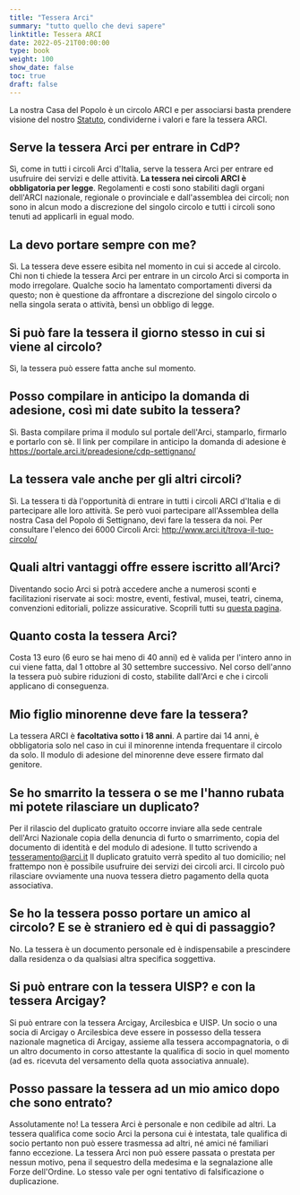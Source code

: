 ```yaml
---
title: "Tessera Arci"
summary: "tutto quello che devi sapere"
linktitle: Tessera ARCI
date: 2022-05-21T00:00:00
type: book
weight: 100
show_date: false
toc: true
draft: false
---
```


La nostra Casa del Popolo è un circolo ARCI e per associarsi basta prendere visione del nostro [Statuto](/documenti/statuto), condividerne i valori e fare la tessera ARCI.

## Serve la tessera Arci per entrare in CdP?
Sì, come in tutti i circoli Arci d'Italia, serve la tessera Arci per entrare ed usufruire dei servizi e delle attività.
**La tessera nei circoli ARCI è obbligatoria per legge**.
Regolamenti e costi sono stabiliti dagli organi dell'ARCI nazionale, regionale o provinciale e dall'assemblea dei circoli; non sono in alcun modo a discrezione del singolo circolo e tutti i circoli sono tenuti ad applicarli in egual modo.

## La devo portare sempre con me?
Sì. La tessera deve essere esibita nel momento in cui si accede al circolo.
Chi non ti chiede la tessera Arci per entrare in un circolo Arci si comporta in modo irregolare. Qualche socio ha lamentato comportamenti diversi da questo; non è questione da affrontare a discrezione del singolo circolo o nella singola serata o attività, bensì un obbligo di legge.

## Si può fare la tessera il giorno stesso in cui si viene al circolo?
Sì, la tessera può essere fatta anche sul momento.

## Posso compilare in anticipo la domanda di adesione, così mi date subito la tessera?
Sì. Basta compilare prima il modulo sul portale dell'Arci, stamparlo, firmarlo e portarlo con sè.
Il link per compilare in anticipo la domanda di adesione è https://portale.arci.it/preadesione/cdp-settignano/

## La tessera vale anche per gli altri circoli?
Sì. La tessera ti dà l'opportunità di entrare in tutti i circoli ARCI d'Italia e di partecipare alle loro attività.
Se però vuoi partecipare all'Assemblea della nostra Casa del Popolo di Settignano, devi fare la tessera da noi.
Per consultare l'elenco dei 6000 Circoli Arci: http://www.arci.it/trova-il-tuo-circolo/

## Quali altri vantaggi offre essere iscritto all’Arci?
Diventando socio Arci si potrà accedere anche a numerosi sconti e facilitazioni riservate ai soci: mostre, eventi, festival, musei, teatri, cinema, convenzioni editoriali, polizze assicurative. Scoprili tutti su [questa pagina](http://arci.it/convenzioni/).

## Quanto costa la tessera Arci?
Costa 13 euro (6 euro se hai meno di 40 anni) ed è valida per l'intero anno in cui viene fatta, dal 1 ottobre al 30 settembre successivo.
Nel corso dell'anno la tessera può subire riduzioni di costo, stabilite dall'Arci e che i circoli applicano di conseguenza.

## Mio figlio minorenne deve fare la tessera?
La tessera ARCI è **facoltativa sotto i 18 anni**.
A partire dai 14 anni, è obbligatoria solo nel caso in cui il minorenne intenda frequentare il circolo da solo.
Il modulo di adesione del minorenne deve essere firmato dal genitore.

## Se ho smarrito la tessera o se me l'hanno rubata mi potete rilasciare un duplicato?
Per il rilascio del duplicato gratuito occorre inviare alla sede centrale dell'Arci Nazionale copia della denuncia di furto o smarrimento, copia del documento di identità e del modulo di adesione.
Il tutto scrivendo a tesseramento@arci.it
Il duplicato gratuito verrà spedito al tuo domicilio; nel frattempo non è possibile usufruire dei servizi dei circoli arci.
Il circolo può rilasciare ovviamente una nuova tessera dietro pagamento della quota associativa.

## Se ho la tessera posso portare un amico al circolo? E se è straniero ed è qui di passaggio?
No. La tessera è un documento personale ed è indispensabile a prescindere dalla residenza o da qualsiasi altra specifica soggettiva.

## Si può entrare con la tessera UISP? e con la tessera Arcigay?
Si può entrare con la tessera Arcigay, Arcilesbica e UISP.
Un socio o una socia di Arcigay o Arcilesbica deve essere in possesso della tessera nazionale magnetica di Arcigay, assieme alla tessera accompagnatoria, o di un altro documento in corso attestante la qualifica di socio in quel momento (ad es. ricevuta del versamento della quota associativa annuale).

## Posso passare la tessera ad un mio amico dopo che sono entrato?
Assolutamente no! La tessera Arci è personale e non cedibile ad altri.
La tessera qualifica come socio Arci la persona cui è intestata, tale qualifica di socio pertanto non può essere trasmessa ad altri, né amici né familiari fanno eccezione.
La tessera Arci non può essere passata o prestata per nessun motivo, pena il sequestro della medesima e la segnalazione alle Forze dell'Ordine.
Lo stesso vale per ogni tentativo di falsificazione o duplicazione.
